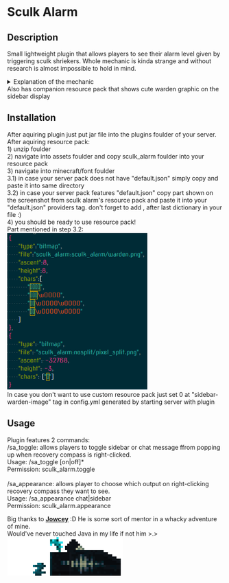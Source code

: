 <h1> Sculk Alarm </h1>
<h2> Description </h2>

Small lightweight plugin that allows players to see their alarm level given by triggering sculk shriekers.
Whole mechanic is kinda strange and without research is almost impossible to hold in mind.
<details> 
  <summary>Explanation of the mechanic</summary>
On player there is a tag that has both level and time for current "warning level"
After trigger of a shrieker timer resets t0 10 minutes. After this timer runs out level of alarm decreases by 1 and new timer for 600 seconds is set up.
Timer and Level DO NOT reset upon playe deatha and not coordinated to player almost at
all(small difference in adio queue is too subtle for player to notice without listening carefully)
</details>
Also has companion resource pack that shows cute warden graphic on the sidebar display
<h2> Installation </h2>
After aquiring plugin just put jar file into the plugins foulder of your server.
After aquiring resource pack:
<br>1) unzip foulder
<br>2) navigate into assets foulder and copy sculk_alarm foulder into your resource pack
<br>3) navigate into minecraft/font foulder
<br>3.1) in case your server pack does not have "default.json" simply copy and paste it into same directory
<br>3.2) in case your server pack features "default.json" copy part shown on the screenshot from sculk alarm's resource pack and paste it into your "default.json" providers tag. don't forget to add , after last dictionary in your file :)
<br>4) you should be ready to use resource pack!
<br>Part mentioned in step 3.2:<br>
 <img src="image_2022-10-17_222806695.png">
<br>In case you don't want to use custom resource pack just set 0 at "sidebar-warden-image" tag in config.yml generated by starting server with plugin
<h2> Usage </h2>
Plugin features 2 commands:<br>
/sa_toggle: allows players to toggle sidebar or chat message ffrom popping up when recovery compass is right-clicked.<br>
    Usage: /sa_toggle [on|off]*<br>
    Permission: sculk_alarm.toggle<br><br>
/sa_appearance: allows player to choose which output on right-clicking recovery compass they want to see.<br>
    Usage: /sa_appearance chat|sidebar<br>
    Permission: sculk_alarm.appearance<br>

Big thanks to <a href="https://www.spigotmc.org/members/jowcey.87423/"><b>Jowcey</b></a> :D He is some sort of mentor in a whacky adventure of mine.<br>
Would've never touched Java in my life if not him >.>
<br><img src="warden.gif">

 
